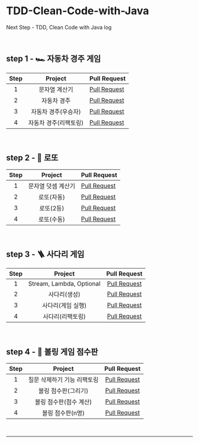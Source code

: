 # TDD-Clean-Code-with-Java
Next Step - TDD, Clean Code with Java log

<br>

## step 1 - 🏎 자동차 경주 게임


| Step | Project | Pull Request |
|:---:|:---:|:---|
| 1 |  문자열 계산기      | [Pull Request](https://github.com/next-step/java-racingcar/pull/2469) |
| 2 | 자동차 경주         | [Pull Request](https://github.com/next-step/java-racingcar/pull/2517) |
| 3 | 자동차 경주(우승자)   | [Pull Request](https://github.com/next-step/java-racingcar/pull/2550) |
| 4 | 자동차 경주(리팩토링) | [Pull Request](https://github.com/next-step/java-racingcar/pull/2568) |

<br>

## step 2 - :8ball: 로또


| Step | Project | Pull Request |
|:---:|:---:|:---|
| 1 |  문자열 덧셈 계산기 | [Pull Request](https://github.com/next-step/java-lotto/pull/1857) |
| 2 | 로또(자동)  | [Pull Request](https://github.com/next-step/java-lotto/pull/1881) |
| 3 | 로또(2등)  | [Pull Request](https://github.com/next-step/java-lotto/pull/1943) |
| 4 | 로또(수동) | [Pull Request](https://github.com/next-step/java-lotto/pull/1990) |

<br>

## step 3 - 🪜 사다리 게임


| Step | Project  | Pull Request |
|:---:|:---:|:---:|
| 1 |  Stream, Lambda, Optional | [Pull Request](https://github.com/next-step/java-ladder/pull/1080) |
| 2 | 사다리(생성) |  [Pull Request](https://github.com/next-step/java-ladder/pull/1095) |
| 3 | 사다리(게임 실행) | [Pull Request](https://github.com/next-step/java-ladder/pull/1119) |
| 4 | 사다리(리팩토링) | [Pull Request](https://github.com/next-step/java-ladder/pull/1155) |

<br>

## step 4 - 🎳 볼링 게임 점수판


| Step | Project  | Pull Request |
|:---:|:---:|:---:|
| 1 |  질문 삭제하기 기능 리팩토링  | [Pull Request](https://github.com/next-step/java-bowling/pull/631) |
| 2 | 볼링 점수판(그리기)  | [Pull Request](https://github.com/next-step/java-bowling/pull/673) |
| 3 | 볼링 점수판(점수 계산) | [Pull Request](https://github.com/next-step/java-bowling/pull/697) |
| 4 | 볼링 점수판(n명)| [Pull Request](https://github.com/next-step/java-bowling/pull/697) |

<br>







---
